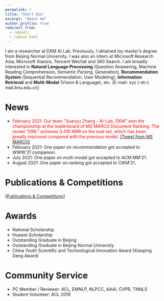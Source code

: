 ```yaml
---
permalink: /
title: "Short Bio"
excerpt: "About me"
author_profile: true
redirect_from: 
  - /about/
  - /about.html
---
```


I am a researcher at DXM AI Lab. Previously, I obtained my master’s degree from Beijing Normal University. I was also an intern at Microsoft Research Asia, Microsoft Xiaoice, Tencent Wechat and 360 Search. I am broadly interested in **Natural Language Processing** (Question Answering, Machine Reading Comprehension, Semantic Parsing, Generation), **Recommendation System** (Sequential Recommendation, User Modeling), **Information Retrieval** and **Multi-Modal** (Vision & Language), etc. \[E-mail: xyz (-at~) mail.bnu.edu.cn\]

News
======
- <font color="red">February 2021: Our team "Xuanyu Zhang - AI-Lab, DXM" won the championship at the leaderboard of MS MARCO Document Ranking. The model "DML" achieves 0.416 MRR on the eval set, which has been greatly improved compared with the previous model.</font> [\[Tweet from MS MARCO\]](https://twitter.com/MSMarcoAI/status/1359965315875155976)
- February 2021: One paper on recommendation got accepted to WWW'21 companion.
- July 2021: One paper on multi-modal got accepted to ACM MM'21.
- August 2021: One paper on ranking got accepted to CIKM'21.
<!-- - January 2021: I served as a reviewer for ACL'21. -->

Publications & Competitions
======
[\[Publications & Competitions\]](https://xyznlp.github.io/publications/)

Awards
======
- National Scholarship
- Huawei Scholarship
- Outstanding Graduate in Beijing
- Outstanding Graduate in Beijing Normal University 
- China Youth Scientific and Technological Innovation Award (Xiaoping Deng Award)

Community Service
======
- PC Member / Reviewer: ACL, EMNLP, NLPCC, AAAI, CVPR, TNNLS
- Student Volunteer: ACL 2019
 <!-- (IEEE Transactions on Neural Networks and Learning Systems) --> 
